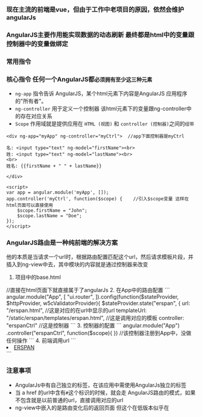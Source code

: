 ### 现在主流的前端是vue，但由于工作中老项目的原因，依然会维护angularJs

### AngularJS主要作用能实现数据的动态刷新 最终都是html中的变量跟控制器中的变量做绑定

### 常用指令

### 核心指令  任何一个AngularJS都`必须拥有至少这三种元素`

- `ng-app` 指令告诉 AngularJS，某个html元素下内容是AngularJS 应用程序 的"所有者"。  
- `ng-controller` 用于定义一个控制器 该html元素下的变量跟ng-controller中的存在对应关系  
- `Scope` 作用域就是提供应用在 `HTML (视图)` 和 `controller (控制器)`之间的`纽带`  

```
<div ng-app="myApp" ng-controller="myCtrl">  //app下面控制器是myCtrl

名: <input type="text" ng-model="firstName"><br>  
姓: <input type="text" ng-model="lastName"><br>
<br>
姓名: {{firstName + " " + lastName}}

</div>

<script>
var app = angular.module('myApp', []);     
app.controller('myCtrl', function($scope) {    //引入$scope变量 这样在html页面可以直接使用
    $scope.firstName = "John";
    $scope.lastName = "Doe";
});
</script>
```

### AngularJS路由是一种纯前端的解决方案  
他的本质是当请求一个url时，根据路由配置匹配这个url，然后请求模板片段，并插入到ng-view中去，其中模块的内容就是通过控制器来改变

1. 项目中的base.html  
<html lang="en" ng-app="App">  //直接在html页面下就直接属于了angularJs  
2. 在App中的路由配置  
```
angular.module("App", [
        "ui.router",
]).config(function($stateProvider, $httpProvider, w5cValidatorProvider){
    $stateProvider.state("erspan", {  
            url: "/erspan.html",  //这是对应的在url中显示的url
            templateUrl: "/static/erspan/templates/erspan.html",   //这是调用对应的模板
            controller: "erspanCtrl"  //这是控制器  
```
3. 控制器的配置   
```
     angular.module("App")
    .controller("erspanCtrl", function($scope){
    })       //该控制器注册到App中，没做任何操作 
```
4. 前端调用url  
```
   <li><a href="/erspan/#/erspan.html"><i class="oicon-target"></i>ERSPAN</a></li>
```

### 注意事项
- AngularJs中有自己独立的标签，在该应用中需使用AngularJs独立的标签
- 当 a href 的url中含有`#`这个标识的时候，就会走 AngularJS路由的模式，如果不包含就是以前普通的url，直接调用对应的url
- ng-view中嵌入的是路由变化后的返回页面 但这个在低版本似乎在
